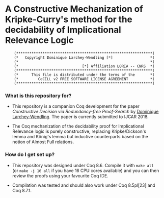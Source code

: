 # A Constructive Mechanization of Kripke-Curry's method for the decidability of Implicational Relevance Logic

        (**************************************************************)
        (*   Copyright Dominique Larchey-Wendling [*]                 *)
        (*                                                            *)
        (*                             [*] Affiliation LORIA -- CNRS  *)
        (**************************************************************)
        (*      This file is distributed under the terms of the       *)
        (*         CeCILL v2 FREE SOFTWARE LICENSE AGREEMENT          *)
        (**************************************************************)

### What is this repository for? ###

* This repository is a companion Coq development for the paper 
  *Constructive Decision via Redundancy-free Proof-Search* by
  [Dominique Larchey-Wendling](http://www.loria.fr/~larchey).
  The paper is currently submitted to IJCAR 2018.

* The Coq mechanization of the decidability proof for Implicational Relevance 
  logic is purely constructive, replacing Kripke/Dickson's lemma and
  König's lemma but inductive counterparts based on the notion of
  Almost Full relations.

### How do I get set up? ###

* This repository was designed under Coq 8.6. Compile it with `make all`
  (or `make -j 16 all` if you have 16 CPU cores available)
  and you can then review the proofs using your favourite Coq IDE.

* Compilation was tested and should also work under Coq 8.5pl[23] 
  and Coq 8.7.1.

